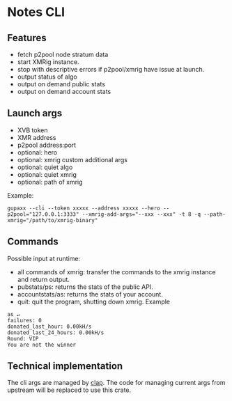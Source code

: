# Notes CLI


## Features
  
- fetch p2pool node stratum data
- start XMRig instance.
- stop with descriptive errors if p2pool/xmrig have issue at launch.
- output status of algo
- output on demand public stats
- output on demand account stats

## Launch args
- XVB token
- XMR address
- p2pool address:port
- optional: hero
- optional: xmrig custom additional args 
- optional: quiet algo
- optional: quiet xmrig
- optional: path of xmrig

Example:

```
gupaxx --cli --token xxxxx --address xxxxx --hero --p2pool="127.0.0.1:3333" --xmrig-add-args="--xxx --xxx" -t 8 -q --path-xmrig="/path/to/xmrig-binary"
```

## Commands
Possible input at runtime:  
- all commands of xmrig: transfer the commands to the xmrig instance and return output.
- pubstats/ps: returns the stats of the public API.
- accountstats/as: returns the stats of your account.
- quit: quit the program, shutting down xmrig.
Example

```
as ↵
failures: 0
donated_last_hour: 0.00kH/s
donated_last_24_hours: 0.00kH/s
Round: VIP
You are not the winner
```


## Technical implementation

The cli args are managed by [clap](https://docs.rs/clap).
The code for managing current args from upstream will be replaced to use this crate.
